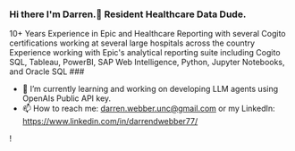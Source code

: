 ### Hi there I'm Darren.👋 Resident Healthcare Data Dude.
10+ Years Experience in Epic and Healthcare Reporting with several Cogito certifications working at several large hospitals across the country
Experience working with Epic's analytical reporting suite including Cogito SQL, Tableau, PowerBI, SAP Web Intelligence, Python, Jupyter Notebooks, and Oracle SQL ###

- 🔭 I’m currently learning and working on developing LLM agents using OpenAIs Public API key.
- 📫 How to reach me: darren.webber.unc@gmail.com or my LinkedIn: https://www.linkedin.com/in/darrendwebber77/

<!--
**Diggy696/Diggy696** is a ✨ _special_ ✨ repository because its `README.md` (this file) appears on your GitHub profile.

Here are some ideas to get you started:

- 🔭 I’m currently working on ...
- 🌱 I’m currently learning ...
- 👯 I’m looking to collaborate on ...
- 🤔 I’m looking for help with ...
- 💬 Ask me about ...
- 📫 How to reach me: ...
- 😄 Pronouns: ...
- ⚡ Fun fact: ...
-->!

